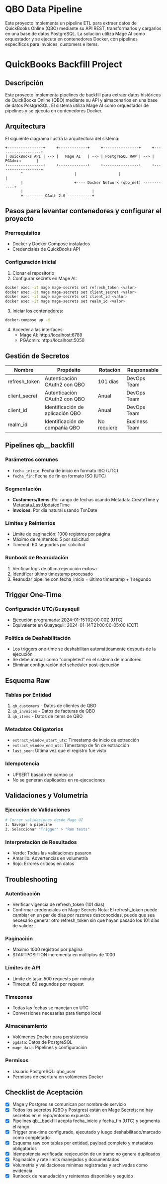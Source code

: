 # QBO Data Pipeline

Este proyecto implementa un pipeline ETL para extraer datos de QuickBooks Online (QBO) mediante su API REST, transformarlos y cargarlos en una base de datos PostgreSQL. La solución utiliza Mage AI como orquestador y se ejecuta en contenedores Docker, con pipelines específicos para invoices, customers e items.
# QuickBooks Backfill Project

## Descripción
Este proyecto implementa pipelines de backfill para extraer datos históricos de QuickBooks Online (QBO) mediante su API y almacenarlos en una base de datos PostgreSQL. El sistema utiliza Mage AI como orquestador de pipelines y se ejecuta en contenedores Docker.

## Arquitectura

El siguiente diagrama ilustra la arquitectura del sistema:

```
+----------------+     +-------------+     +----------------+     +-------------------+
| QuickBooks API | --> |   Mage AI   | --> | PostgreSQL RAW | --> |     PGAdmin       |
+----------------+     +-------------+     +----------------+     +-------------------+
       ^                       |                   |                       |
       |                       +---- Docker Network (qbo_net) ------------+
       |                               |
       +--------- OAuth 2.0 -----------+
```

## Pasos para levantar contenedores y configurar el proyecto

### Prerrequisitos
- Docker y Docker Compose instalados
- Credenciales de QuickBooks API

### Configuración inicial
1. Clonar el repositorio
2. Configurar secrets en Mage AI:
```bash
docker exec -it mage mage-secrets set refresh_token <valor>
docker exec -it mage mage-secrets set client_secret <valor>
docker exec -it mage mage-secrets set client_id <valor>
docker exec -it mage mage-secrets set realm_id <valor>
```

3. Iniciar los contenedores:
```bash
docker-compose up -d
```

4. Acceder a las interfaces:
   - Mage AI: http://localhost:6789
   - PGAdmin: http://localhost:5050

## Gestión de Secretos

| Nombre | Propósito | Rotación | Responsable |
|--------|-----------|----------|-------------|
| refresh_token | Autenticación OAuth2 con QBO | 101 días | DevOps Team |
| client_secret | Autenticación OAuth2 con QBO | Anual | DevOps Team |
| client_id | Identificación de aplicación QBO | Anual | DevOps Team |
| realm_id | Identificación de compañía QBO | No requiere | Business Team |

## Pipelines qb_<entidad>_backfill

### Parámetros comunes
- `fecha_inicio`: Fecha de inicio en formato ISO (UTC)
- `fecha_fin`: Fecha de fin en formato ISO (UTC)

### Segmentación
- **Customers/Items**: Por rango de fechas usando Metadata.CreateTime y Metadata.LastUpdatedTime
- **Invoices**: Por día natural usando TxnDate

### Límites y Reintentos
- Límite de paginación: 1000 registros por página
- Máximo de reintentos: 5 por solicitud
- Timeout: 60 segundos por solicitud

### Runbook de Reanudación
1. Verificar logs de última ejecución exitosa
2. Identificar último timestamp procesado
3. Reanudar pipeline con fecha_inicio = último timestamp + 1 segundo

## Trigger One-Time

### Configuración UTC/Guayaquil
- Ejecución programada: 2024-01-15T02:00:00Z (UTC)
- Equivalente en Guayaquil: 2024-01-14T21:00:00-05:00 (ECT)

### Política de Deshabilitación
- Los triggers one-time se deshabilitan automáticamente después de la ejecución
- Se debe marcar como "completed" en el sistema de monitoreo
- Eliminar configuración del scheduler post-ejecución

## Esquema Raw

### Tablas por Entidad
1. `qb_customers` - Datos de clientes de QBO
2. `qb_invoices` - Datos de facturas de QBO  
3. `qb_items` - Datos de items de QBO

### Metadatos Obligatorios
- `extract_window_start_utc`: Timestamp de inicio de extracción
- `extract_window_end_utc`: Timestamp de fin de extracción
- `last_seen`: Última vez que el registro fue visto

### Idempotencia
- UPSERT basado en campo `id`
- No se generan duplicados en re-ejecuciones

## Validaciones y Volumetría

### Ejecución de Validaciones
```bash
# Correr validaciones desde Mage UI
1. Navegar a pipeline
2. Seleccionar "Trigger" > "Run tests"
```

### Interpretación de Resultados
- Verde: Todas las validaciones pasaron
- Amarillo: Advertencias en volumetría
- Rojo: Errores críticos en datos

## Troubleshooting

### Autenticación
- Verificar vigencia de refresh_token (101 días)
- Confirmar credenciales en Mage Secrets
Nota: El refresh_token puede cambiar en un par de días por razones desconocidas, puede que sea necesario generar otro refresh_token sin que hayan pasado los 101 días de validez.

### Paginación
- Máximo 1000 registros por página
- STARTPOSITION incrementa en múltiplos de 1000

### Límites de API
- Límite de tasa: 500 requests por minuto
- Timeout: 60 segundos por request

### Timezones
- Todas las fechas se manejan en UTC
- Conversiones necesarias para tiempo local

### Almacenamiento
- Volúmenes Docker para persistencia
- `pgdata`: Datos de PostgreSQL
- `mage_data`: Pipelines y configuración

### Permisos
- Usuario PostgreSQL: qbo_user
- Permisos de escritura en volúmenes Docker

## Checklist de Aceptación

- [x] Mage y Postgres se comunican por nombre de servicio
- [x] Todos los secretos (QBO y Postgres) están en Mage Secrets; no hay secretos en el repo/entorno expuesto
- [x] Pipelines qb_<entidad>_backfill acepta fecha_inicio y fecha_fin (UTC) y segmenta el rango
- [x] Trigger one-time configurado, ejecutado y luego deshabilitado/marcado como completado
- [x] Esquema raw con tablas por entidad, payload completo y metadatos obligatorios
- [x] Idempotencia verificada: reejecución de un tramo no genera duplicados
- [x] Paginación y rate limits manejados y documentados
- [x] Volumetría y validaciones mínimas registradas y archivadas como evidencia
- [x] Runbook de reanudación y reintentos disponible y seguido
